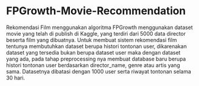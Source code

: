 # FPGrowth-Movie-Recommendation
Rekomendasi Film menggunakan algoritma FPGrowth menggunakan dataset movie yang telah di publish di Kaggle, yang terdiri dari 5000 data director beserta film yang dibuatnya. Untuk membuat sistem rekomendasi film tentunya membutuhkan dataset berupa histori tontonan user, dikarenakan dataset yang tersedia bukan berupa dataset user maka dengan dataset yang ada, pada tahap preprocessing nya membuat database baru berupa histori tontonan user berdasarkan director_name, genre atau artis yang sama. Datasetnya dibatasi dengan 1000 user serta riwayat tontonan selama 30 hari.
